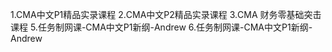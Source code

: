 <a src="https://github.com/yangchenlarkin/gaodun/blob/master/1.md">1.CMA中文P1精品实录课程</a>
<a src="https://github.com/yangchenlarkin/gaodun/blob/master/2.md">2.CMA中文P2精品实录课程</a>
<a src="https://github.com/yangchenlarkin/gaodun/blob/master/3.md">3.CMA 财务零基础突击课程</a>
<a src="https://github.com/yangchenlarkin/gaodun/blob/master/5.md">5.任务制网课-CMA中文P1新纲-Andrew</a>
<a src="https://github.com/yangchenlarkin/gaodun/blob/master/6.md">6.任务制网课-CMA中文P1新纲-Andrew</a>
